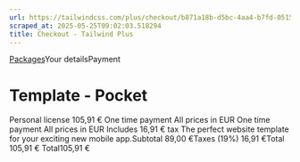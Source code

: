 ```yaml
---
url: https://tailwindcss.com/plus/checkout/b871a18b-d5bc-4aa4-b7fd-051594adedb4
scraped_at: 2025-05-25T09:02:03.518294
title: Checkout - Tailwind Plus
---
```


[](https://tailwindcss.com/plus)
[Packages](https://tailwindcss.com/plus/templates/pocket#pricing)Your detailsPayment
# Template - Pocket
Personal license
105,91 €
One time payment
All prices in EUR
One time payment
All prices in EUR
Includes 16,91 € tax
The perfect website template for your exciting new mobile app.Subtotal
    89,00 €Taxes (19%)
    16,91 €Total
    105,91 €
Total105,91 €

